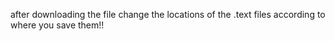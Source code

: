 after downloading the file change the locations of the .text files according to where you save them!!

